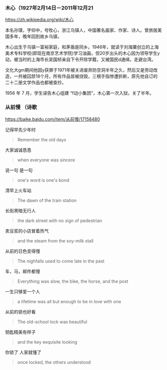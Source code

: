 ### 木心（1927年2月14日－2011年12月21
https://zh.wikipedia.org/wiki/木心

本名孙璞，字仰中，号牧心，浙江乌镇人，中国著名画家、作家、诗人。曾旅居美国多年，晚年回到故乡乌镇，

木心出生于乌镇一富裕家庭，和茅盾是同乡。1946年，就读于刘海粟创立的上海美术专科学校(即现在南京艺术学院)学习油画，但20岁出头的木心因为领导学生y动，被当时的上海市长吴国桢亲自下令开除学籍，又被国民d通缉，走避台湾。

文化大gm期间他因y获罪于1971年被关进废弃防空洞半年之久，然后又是劳动改造，一共被囚禁18个月，所有作品皆被烧毁，三根手指惨遭折断，原先他自订的二十二册文学作品也都被查抄。

1956 年 7 月，学生诬告木心组建 “f动小集团”，木心第一次入狱，关了半年。

### 从前慢 （诗歌
https://baike.baidu.com/item/从前慢/17158480

记得早先少年时
>Remember the old days

大家诚诚恳恳
>when everyone was sincere

说一句 是一句
>one's word is one's bond

清早上火车站
>The dawn of the train station

长街黑暗无行人
>the dark street with no sign of pedestrian

卖豆浆的小店冒着热气
>and the steam from the soy-milk stall

从前的日色变得慢
>The nighfalls used to come late in the past

车，马，邮件都慢
>Everything was slow, the bike, the horse, and the post

一生只够爱一个人
>a lifetime was all but enough to be in love with one

从前的锁也好看
>The old-school lock was beautiful

钥匙精美有样子
>and the key exquisite looking

你锁了 人家就懂了
>once locked, the others understood

